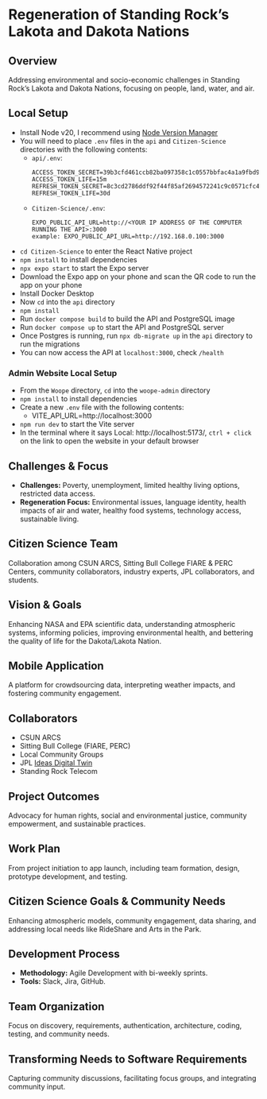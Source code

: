 # Regeneration of Standing Rock’s Lakota and Dakota Nations

## Overview
Addressing environmental and socio-economic challenges in Standing Rock’s Lakota and Dakota Nations, focusing on people, land, water, and air.

## Local Setup
- Install Node v20, I recommend using [Node Version Manager](https://github.com/nvm-sh/nvm)
- You will need to place `.env` files in the `api` and `Citizen-Science` directories with the following contents:
  - `api/.env`:
    ```
    ACCESS_TOKEN_SECRET=39b3cfd461ccb82ba097358c1c0557bbfac4a1a9fbd9bfc6e1bac511e7c9ca60
    ACCESS_TOKEN_LIFE=15m
    REFRESH_TOKEN_SECRET=8c3cd2786ddf92f44f85af2694572241c9c0571cfc4e173e5c86a4fa82dd51cc
    REFRESH_TOKEN_LIFE=30d
    ```
  - `Citizen-Science/.env`:
    ```
    EXPO_PUBLIC_API_URL=http://<YOUR IP ADDRESS OF THE COMPUTER RUNNING THE API>:3000
    example: EXPO_PUBLIC_API_URL=http://192.168.0.100:3000
    ```
- `cd Citizen-Science` to enter the React Native project
- `npm install` to install dependencies
- `npx expo start` to start the Expo server
- Download the Expo app on your phone and scan the QR code to run the app on your phone
- Install Docker Desktop
- Now `cd` into the `api` directory
- `npm install`
- Run `docker compose build` to build the API and PostgreSQL image
- Run `docker compose up` to start the API and PostgreSQL server
- Once Postgres is running, run `npx db-migrate up` in the `api` directory to run the migrations
- You can now access the API at `localhost:3000`, check `/health`

### Admin Website Local Setup

- From the `Woope` directory, `cd` into the `woope-admin` directory
- `npm install` to install dependencies
- Create a new `.env` file with the following contents:
  - VITE_API_URL=http://localhost:3000
- `npm run dev` to start the Vite server
- In the terminal where it says Local: http://localhost:5173/, `ctrl + click` on the link to open the website in your default browser

## Challenges & Focus
- **Challenges:** Poverty, unemployment, limited healthy living options, restricted data access.
- **Regeneration Focus:** Environmental issues, language identity, health impacts of air and water, healthy food systems, technology access, sustainable living.

## Citizen Science Team
Collaboration among CSUN ARCS, Sitting Bull College FIARE & PERC Centers, community collaborators, industry experts, JPL collaborators, and students.

## Vision & Goals
Enhancing NASA and EPA scientific data, understanding atmospheric systems, informing policies, improving environmental health, and bettering the quality of life for the Dakota/Lakota Nation.

## Mobile Application
A platform for crowdsourcing data, interpreting weather impacts, and fostering community engagement.

## Collaborators
- CSUN ARCS
- Sitting Bull College (FIARE, PERC)
- Local Community Groups
- JPL [Ideas Digital Twin](https://ideas-digitaltwin.jpl.nasa.gov/aqacf/)
- Standing Rock Telecom

## Project Outcomes
Advocacy for human rights, social and environmental justice, community empowerment, and sustainable practices.

## Work Plan
From project initiation to app launch, including team formation, design, prototype development, and testing.

## Citizen Science Goals & Community Needs
Enhancing atmospheric models, community engagement, data sharing, and addressing local needs like RideShare and Arts in the Park.

## Development Process
- **Methodology:** Agile Development with bi-weekly sprints.
- **Tools:** Slack, Jira, GitHub.

## Team Organization
Focus on discovery, requirements, authentication, architecture, coding, testing, and community needs.

## Transforming Needs to Software Requirements
Capturing community discussions, facilitating focus groups, and integrating community input.

